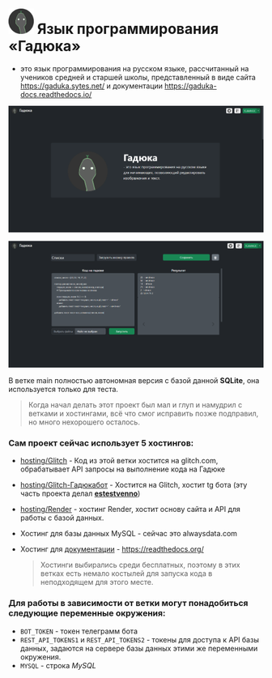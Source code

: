 # [<img src="https://github.com/KalashnikovProjects/Gaduka/raw/main/flask_site_host/static/img/gaduka-icon.png" width="50"/>](flask_site_host/static/img/gaduka-icon.png) Язык программирования «Гадюка»

 - это язык программирования на русском языке, рассчитанный на учеников средней и старшей школы, представленный в виде сайта https://gaduka.sytes.net/ и документации https://gaduka-docs.readthedocs.io/

[<img src="https://github.com/KalashnikovProjects/Gaduka/raw/main/gaduka-main.png" width="600"/>](flask_site_host/static/img/gaduka-main.png) 

[<img src="https://github.com/KalashnikovProjects/Gaduka/raw/main/gaduka-code.png" width="600"/>](flask_site_host/static/img/gaduka-code.png) 

В ветке main полностью автономная версия с базой данной **SQLite**, она используется только для теста.

  >  Когда начал делать этот проект был мал и глуп и намудрил с ветками и хостингами, всё что смог исправить позже подправил, но много нехорошего осталось.

### Сам проект сейчас использует 5 хостингов:

* [hosting/Glitch](https://github.com/KalashnikovProjects/WebProject/tree/hosting/Glitch) - Код из этой ветки хостится на glitch.com, обрабатывает API запросы на выполнение кода на Гадюке

* [hosting/Glitch-Гадюкабот](https://github.com/KalashnikovProjects/WebProject/tree/hosting/Glitch-%D0%93%D0%B0%D0%B4%D1%8E%D0%BA%D0%B0%D0%B1%D0%BE%D1%82) -  Хостится на Glitch, хостит tg бота (эту часть проекта делал [**estestvenno**](https://github.com/estestvenno))

* [hosting/Render](https://github.com/KalashnikovProjects/WebProject/tree/hosting/Render) - хостинг Render, хостит основу сайта и API для работы с базой данных.

* Хостинг для базы данных MySQL - сейчас это alwaysdata.com

* Хостинг для [документации](https://gaduka-docs.readthedocs.io/) - https://readthedocs.org/

  >  Хостинги выбирались среди бесплатных, поэтому в этих ветках есть немало костылей для запуска кода в неподходящем для этого месте.

### Для работы в зависимости от ветки могут понадобиться следующие переменные окружения:
* `BOT_TOKEN` - токен телеграмм бота
* `REST_API_TOKENS1` и `REST_API_TOKENS2` - токены для доступа к API базы данных, задаются на сервере базы данных этими же переменными окружения.
* `MYSQL` - строка *MySQL*
